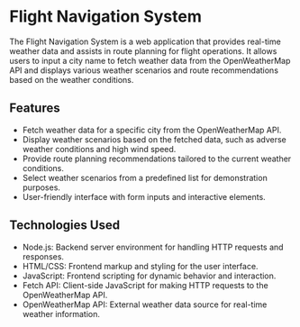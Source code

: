 # Flight Navigation System

The Flight Navigation System is a web application that provides real-time weather data and assists in route planning for flight operations. It allows users to input a city name to fetch weather data from the OpenWeatherMap API and displays various weather scenarios and route recommendations based on the weather conditions.

## Features

- Fetch weather data for a specific city from the OpenWeatherMap API.
- Display weather scenarios based on the fetched data, such as adverse weather conditions and high wind speed.
- Provide route planning recommendations tailored to the current weather conditions.
- Select weather scenarios from a predefined list for demonstration purposes.
- User-friendly interface with form inputs and interactive elements.

## Technologies Used

- Node.js: Backend server environment for handling HTTP requests and responses.
- HTML/CSS: Frontend markup and styling for the user interface.
- JavaScript: Frontend scripting for dynamic behavior and interaction.
- Fetch API: Client-side JavaScript for making HTTP requests to the OpenWeatherMap API.
- OpenWeatherMap API: External weather data source for real-time weather information.
